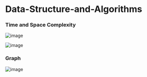 # Data-Structure-and-Algorithms

### Time and Space Complexity
![image](https://user-images.githubusercontent.com/82946769/136149681-148b42f7-484c-4d7c-8115-e94311d71960.png)

![image](https://user-images.githubusercontent.com/82946769/136654665-209d3bda-f101-4970-b62f-c107cb7a5757.png)



### Graph
![image](https://user-images.githubusercontent.com/82946769/136654673-d7291fbe-6b39-4cd6-b4ea-3dc350082c79.png)








